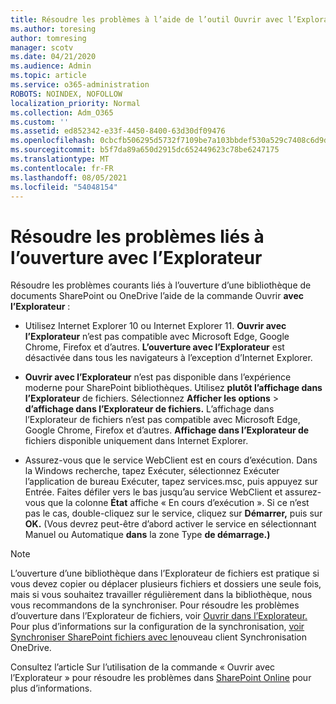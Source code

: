 ```yaml
---
title: Résoudre les problèmes à l’aide de l’outil Ouvrir avec l’Explorateur
ms.author: toresing
author: tomresing
manager: scotv
ms.date: 04/21/2020
ms.audience: Admin
ms.topic: article
ms.service: o365-administration
ROBOTS: NOINDEX, NOFOLLOW
localization_priority: Normal
ms.collection: Adm_O365
ms.custom: ''
ms.assetid: ed852342-e33f-4450-8400-63d30df09476
ms.openlocfilehash: 0cbcfb506295d5732f7109be7a103bbdef530a529c7408c6d9d45a7b38a89915
ms.sourcegitcommit: b5f7da89a650d2915dc652449623c78be6247175
ms.translationtype: MT
ms.contentlocale: fr-FR
ms.lasthandoff: 08/05/2021
ms.locfileid: "54048154"
---
```

# <a name="fix-problems-with-open-with-explorer"></a>Résoudre les problèmes liés à l’ouverture avec l’Explorateur

Résoudre les problèmes courants liés à l’ouverture d’une bibliothèque de documents SharePoint ou OneDrive l’aide de la commande Ouvrir **avec l’Explorateur** : 
  
- Utilisez Internet Explorer 10 ou Internet Explorer 11. **Ouvrir avec l’Explorateur** n’est pas compatible avec Microsoft Edge, Google Chrome, Firefox et d’autres. **L’ouverture avec l’Explorateur** est désactivée dans tous les navigateurs à l’exception d’Internet Explorer. 
    
- **Ouvrir avec l’Explorateur** n’est pas disponible dans l’expérience moderne pour SharePoint bibliothèques. Utilisez **plutôt l’affichage dans l’Explorateur** de fichiers. Sélectionnez **Afficher les options** \> **d’affichage dans l’Explorateur de fichiers.** L’affichage dans l’Explorateur de fichiers n’est pas compatible avec Microsoft Edge, Google Chrome, Firefox et d’autres. **Affichage dans l’Explorateur de** fichiers disponible uniquement dans Internet Explorer. 
    
- Assurez-vous que le service WebClient est en cours d’exécution. Dans la Windows recherche, tapez Exécuter, sélectionnez Exécuter l’application de bureau Exécuter, tapez services.msc, puis appuyez sur Entrée. Faites défiler vers le bas jusqu’au service WebClient et assurez-vous que la colonne **État** affiche « En cours d’exécution ». Si ce n’est pas le cas, double-cliquez sur le service, cliquez sur **Démarrer,** puis sur **OK.** (Vous devrez peut-être d’abord  activer le service en sélectionnant Manuel ou Automatique **dans** la zone Type **de démarrage.)** 
    
> [!NOTE]
> L’ouverture d’une bibliothèque dans l’Explorateur de fichiers est pratique si vous devez copier ou déplacer plusieurs fichiers et dossiers une seule fois, mais si vous souhaitez travailler régulièrement dans la bibliothèque, nous vous recommandons de la synchroniser. Pour résoudre les problèmes d’ouverture dans l’Explorateur de fichiers, voir [Ouvrir dans l’Explorateur.](https://go.microsoft.com/fwlink/?linkid=871665) Pour plus d’informations sur la configuration de la synchronisation, [voir Synchroniser SharePoint fichiers avec le](https://go.microsoft.com/fwlink/?linkid=871666)nouveau client Synchronisation OneDrive.
  
Consultez l’article Sur l’utilisation de la commande « Ouvrir avec l’Explorateur » pour résoudre les problèmes dans [SharePoint Online](https://docs.microsoft.com/sharepoint/support/lists-and-libraries/troubleshoot-issues-using-open-with-explorer) pour plus d’informations. 
  

